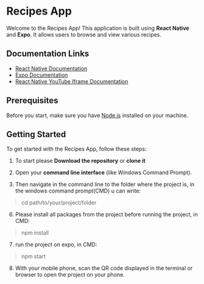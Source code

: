 # Recipes App

Welcome to the Recipes App! This application is built using **React Native** and **Expo**. It allows users to browse and view various recipes.

## Documentation Links

- [React Native Documentation](https://reactnative.dev/docs/getting-started)
- [Expo Documentation](https://docs.expo.dev/get-started/introduction/)
- [React Native YouTube Iframe Documentation](https://lonelycpp.github.io/react-native-youtube-iframe/)

## Prerequisites

Before you start, make sure you have [Node.js](https://nodejs.org/) installed on your machine.

## Getting Started

To get started with the Recipes App, follow these steps:

1. To start please **Download the repository** or **clone it**

3. Open your **command line interface** (like Windows Command Prompt).

5. Then navigate in the command line to the folder where the project is, in the windows command prompt(CMD) u can write:

> cd path/to/your/project/folder

6. Please install all packages from the project before running the project, in CMD:

> npm install

7. run the project on expo, in CMD:

> npm start

8. With your mobile phone, scan the QR code displayed in the terminal or browser to open the project on your phone.


